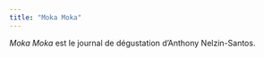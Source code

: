 ```yaml
---
title: "Moka Moka"
---
```


*Moka Moka* est le journal de dégustation dʼ<nobr>Anthony Nelzin-Santos</nobr>.